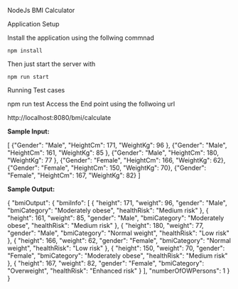 NodeJs BMI Calculator


Application Setup

Install the application using the follwing commnad
```
npm install
```

Then just start the server with

```
npm run start
```
Running Test cases

npm run test
Access the End point using the follwoing url

http://localhost:8080/bmi/calculate

**Sample Input:**

[
{"Gender": "Male", "HeightCm": 171, "WeightKg": 96 },
{"Gender": "Male", "HeightCm": 161, "WeightKg": 85 },
{"Gender": "Male", "HeightCm": 180, "WeightKg": 77 },
{"Gender": "Female", "HeightCm": 166, "WeightKg": 62},
{"Gender": "Female", "HeightCm": 150, "WeightKg": 70},
{"Gender": "Female", "HeightCm": 167, "WeightKg": 82}
]

**Sample Output:**


{
"bmiOutput": {
"bmiInfo": [
{
"height": 171,
"weight": 96,
"gender": "Male",
"bmiCategory": "Moderately obese",
"healthRisk": "Medium risk"
},
{
"height": 161,
"weight": 85,
"gender": "Male",
"bmiCategory": "Moderately obese",
"healthRisk": "Medium risk"
},
{
"height": 180,
"weight": 77,
"gender": "Male",
"bmiCategory": "Normal weight",
"healthRisk": "Low risk"
},
{
"height": 166,
"weight": 62,
"gender": "Female",
"bmiCategory": "Normal weight",
"healthRisk": "Low risk"
},
{
"height": 150,
"weight": 70,
"gender": "Female",
"bmiCategory": "Moderately obese",
"healthRisk": "Medium risk"
},
{
"height": 167,
"weight": 82,
"gender": "Female",
"bmiCategory": "Overweight",
"healthRisk": "Enhanced risk"
}
],
"numberOfOWPersons": 1
}
}

